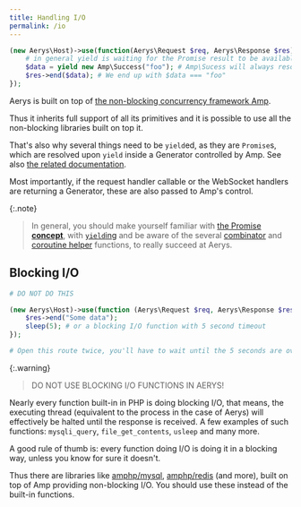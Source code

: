 ```yaml
---
title: Handling I/O
permalink: /io
---
```


```php
(new Aerys\Host)->use(function(Aerys\Request $req, Aerys\Response $res) {
    # in general yield is waiting for the Promise result to be available (just in the special case of Amp\Success it is available immediately)
    $data = yield new Amp\Success("foo"); # Amp\Sucess will always resolve to the value passed to its constructor
    $res->end($data); # We end up with $data === "foo"
});
```

Aerys is built on top of [the non-blocking concurrency framework Amp](http://amphp.org/amp).

Thus it inherits full support of all its primitives and it is possible to use all the non-blocking libraries built on top it.

That's also why several things need to be `yield`ed, as they are `Promise`s, which are resolved upon `yield` inside a Generator controlled by Amp. See also [the related documentation](http://amphp.org/amp/coroutines).

Most importantly, if the request handler callable or the WebSocket handlers are returning a Generator, these are also passed to Amp's control.

{:.note}
> In general, you should make yourself familiar with [the Promise **concept**](http://amphp.org/amp/promises), with [`yield`ing](http://amphp.org/amp/coroutines) and be aware of the several [combinator](http://amphp.org/amp/promises/helpers) and [coroutine helper](http://amphp.org/amp/coroutines/helpers) functions, to really succeed at Aerys.

## Blocking I/O

```php
# DO NOT DO THIS

(new Aerys\Host)->use(function (Aerys\Request $req, Aerys\Response $res) {
    $res->end("Some data");
    sleep(5); # or a blocking I/O function with 5 second timeout
});

# Open this route twice, you'll have to wait until the 5 seconds are over, until the next request is handled. (To try, start Aerys with only one worker: -w 1)
```

{:.warning}
> DO NOT USE BLOCKING I/O FUNCTIONS IN AERYS!

Nearly every function built-in in PHP is doing blocking I/O, that means, the executing thread (equivalent to the process in the case of Aerys) will effectively be halted until the response is received. A few examples of such functions: `mysqli_query`, `file_get_contents`, `usleep` and many more.

A good rule of thumb is: every function doing I/O is doing it in a blocking way, unless you know for sure it doesn't.

Thus there are libraries like [amphp/mysql](../../mysql), [amphp/redis](../../redis) (and more), built on top of Amp providing non-blocking I/O. You should use these instead of the built-in functions.